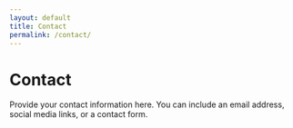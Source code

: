 ```yaml
---
layout: default
title: Contact
permalink: /contact/
---
```


# Contact
Provide your contact information here. You can include an email address, social media links, or a contact form.

